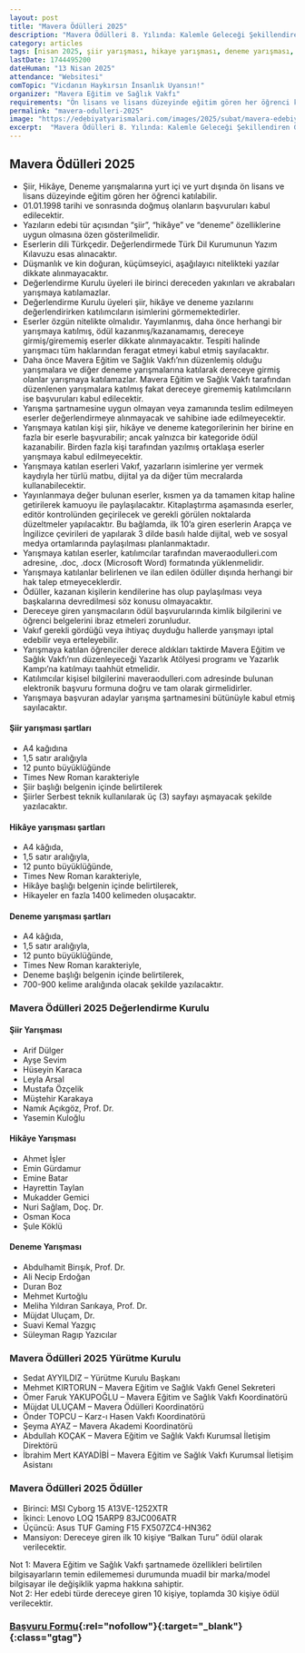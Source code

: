 ```yaml
---
layout: post
title: "Mavera Ödülleri 2025"
description: "Mavera Ödülleri 8. Yılında: Kalemle Geleceği Şekillendiren Gençler Buluşuyor!"
category: articles
tags: [nisan 2025, şiir yarışması, hikaye yarışması, deneme yarışması, üniversite, mavera]
lastDate: 1744495200
dateHuman: "13 Nisan 2025"
attendance: "Websitesi"
comTopic: "Vicdanın Haykırsın İnsanlık Uyansın!"
organizer: "Mavera Eğitim ve Sağlık Vakfı"
requirements: "Ön lisans ve lisans düzeyinde eğitim gören her öğrenci katılabilir"
permalink: "mavera-odulleri-2025"
image: "https://edebiyatyarismalari.com/images/2025/subat/mavera-edebiyat-odulleri.jpg"
excerpt:  "Mavera Ödülleri 8. Yılında: Kalemle Geleceği Şekillendiren Gençler Buluşuyor!"
---
```


## Mavera Ödülleri 2025

- Şiir, Hikâye, Deneme yarışmalarına yurt içi ve yurt dışında ön lisans ve lisans düzeyinde eğitim gören her öğrenci katılabilir.
- 01.01.1998 tarihi ve sonrasında doğmuş olanların başvuruları kabul edilecektir.
- Yazıların edebi tür açısından “şiir”, “hikâye” ve “deneme” özelliklerine uygun olmasına özen gösterilmelidir.
- Eserlerin dili Türkçedir. Değerlendirmede Türk Dil Kurumunun Yazım Kılavuzu esas alınacaktır.
- Düşmanlık ve kin doğuran, küçümseyici, aşağılayıcı nitelikteki yazılar dikkate alınmayacaktır.
- Değerlendirme Kurulu üyeleri ile birinci dereceden yakınları ve akrabaları yarışmaya katılamazlar.
- Değerlendirme Kurulu üyeleri şiir, hikâye ve deneme yazılarını değerlendirirken katılımcıların isimlerini görmemektedirler.
- Eserler özgün nitelikte olmalıdır. Yayımlanmış, daha önce herhangi bir yarışmaya katılmış, ödül kazanmış/kazanamamış, dereceye girmiş/girememiş eserler dikkate alınmayacaktır. Tespiti halinde yarışmacı tüm haklarından feragat etmeyi kabul etmiş sayılacaktır.
- Daha önce Mavera Eğitim ve Sağlık Vakfı’nın düzenlemiş olduğu yarışmalara ve diğer deneme yarışmalarına katılarak dereceye girmiş olanlar yarışmaya katılamazlar. Mavera Eğitim ve Sağlık Vakfı tarafından düzenlenen yarışmalara katılmış fakat dereceye girememiş katılımcıların ise başvuruları kabul edilecektir.
- Yarışma şartnamesine uygun olmayan veya zamanında teslim edilmeyen eserler değerlendirmeye alınmayacak ve sahibine iade edilmeyecektir.
- Yarışmaya katılan kişi şiir, hikâye ve deneme kategorilerinin her birine en fazla bir eserle başvurabilir; ancak yalnızca bir kategoride ödül kazanabilir. Birden fazla kişi tarafından yazılmış ortaklaşa eserler yarışmaya kabul edilmeyecektir.
- Yarışmaya katılan eserleri Vakıf, yazarların isimlerine yer vermek kaydıyla her türlü matbu, dijital ya da diğer tüm mecralarda kullanabilecektir.
- Yayınlanmaya değer bulunan eserler, kısmen ya da tamamen kitap haline getirilerek kamuoyu ile paylaşılacaktır. Kitaplaştırma aşamasında eserler, editör kontrolünden geçirilecek ve gerekli görülen noktalarda düzeltmeler yapılacaktır. Bu bağlamda, ilk 10’a giren eserlerin Arapça ve İngilizce çevirileri de yapılarak 3 dilde basılı halde dijital, web ve sosyal medya ortamlarında paylaşılması planlanmaktadır.
- Yarışmaya katılan eserler, katılımcılar tarafından maveraodulleri.com adresine, .doc, .docx (Microsoft Word) formatında yüklenmelidir.
- Yarışmaya katılanlar belirlenen ve ilan edilen ödüller dışında herhangi bir hak talep etmeyeceklerdir.
- Ödüller, kazanan kişilerin kendilerine has olup paylaşılması veya başkalarına devredilmesi söz konusu olmayacaktır.
- Dereceye giren yarışmacıların ödül başvurularında kimlik bilgilerini ve öğrenci belgelerini ibraz etmeleri zorunludur.
- Vakıf gerekli gördüğü veya ihtiyaç duyduğu hallerde yarışmayı iptal edebilir veya erteleyebilir.
- Yarışmaya katılan öğrenciler derece aldıkları taktirde Mavera Eğitim ve Sağlık Vakfı’nın düzenleyeceği Yazarlık Atölyesi programı ve Yazarlık Kampı’na katılmayı taahhüt etmelidir.
- Katılımcılar kişisel bilgilerini maveraodulleri.com adresinde bulunan elektronik başvuru formuna doğru ve tam olarak girmelidirler.
- Yarışmaya başvuran adaylar yarışma şartnamesini bütünüyle kabul etmiş sayılacaktır.

#### Şiir yarışması şartları 

- A4 kağıdına
- 1,5 satır aralığıyla
- 12 punto büyüklüğünde
- Times New Roman karakteriyle
- Şiir başlığı belgenin içinde belirtilerek
- Şiirler Serbest teknik kullanılarak üç (3) sayfayı aşmayacak şekilde yazılacaktır.

#### Hikâye yarışması şartları 

- A4 kâğıda,
- 1,5 satır aralığıyla,
- 12 punto büyüklüğünde,
- Times New Roman karakteriyle,
- Hikâye başlığı belgenin içinde belirtilerek,
- Hikayeler en fazla 1400 kelimeden oluşacaktır.

#### Deneme yarışması şartları 

- A4 kâğıda,
- 1,5 satır aralığıyla,
- 12 punto büyüklüğünde,
- Times New Roman karakteriyle,
- Deneme başlığı belgenin içinde belirtilerek,
- 700-900 kelime aralığında olacak şekilde yazılacaktır.
 
### Mavera Ödülleri 2025 Değerlendirme Kurulu

#### Şiir Yarışması

- Arif Dülger
- Ayşe Sevim
- Hüseyin Karaca
- Leyla Arsal
- Mustafa Özçelik
- Müştehir Karakaya
- Namık Açıkgöz, Prof. Dr.
- Yasemin Kuloğlu

#### Hikâye Yarışması

- Ahmet İşler
- Emin Gürdamur
- Emine Batar
- Hayrettin Taylan
- Mukadder Gemici
- Nuri Sağlam, Doç. Dr.
- Osman Koca
- Şule Köklü

#### Deneme Yarışması

- Abdulhamit Birışık, Prof. Dr.
- Ali Necip Erdoğan
- Duran Boz
- Mehmet Kurtoğlu
- Meliha Yıldıran Sarıkaya, Prof. Dr.
- Müjdat Uluçam, Dr.
- Suavi Kemal Yazgıç
- Süleyman Ragıp Yazıcılar

### Mavera Ödülleri 2025 Yürütme Kurulu

- Sedat AYYILDIZ – Yürütme Kurulu Başkanı
- Mehmet KIRTORUN – Mavera Eğitim ve Sağlık Vakfı Genel Sekreteri
- Ömer Faruk YAKUPOĞLU – Mavera Eğitim ve Sağlık Vakfı Koordinatörü
- Müjdat ULUÇAM – Mavera Ödülleri Koordinatörü
- Önder TOPCU – Karz-ı Hasen Vakfı Koordinatörü
- Şeyma AYAZ – Mavera Akademi Koordinatörü
- Abdullah KOÇAK – Mavera Eğitim ve Sağlık Vakfı Kurumsal İletişim Direktörü
- İbrahim Mert KAYADİBİ – Mavera Eğitim ve Sağlık Vakfı Kurumsal İletişim Asistanı

### Mavera Ödülleri 2025 Ödüller

- Birinci: MSI Cyborg 15 A13VE-1252XTR
- İkinci: Lenovo LOQ 15ARP9 83JC006ATR
- Üçüncü: Asus TUF Gaming F15 FX507ZC4-HN362
- Mansiyon: Dereceye giren ilk 10 kişiye “Balkan Turu” ödül olarak verilecektir.

Not 1: Mavera Eğitim ve Sağlık Vakfı şartnamede özellikleri belirtilen bilgisayarların temin edilememesi durumunda muadil bir marka/model bilgisayar ile değişiklik yapma hakkına sahiptir.  
Not 2: Her edebi türde dereceye giren 10 kişiye, toplamda 30 kişiye ödül verilecektir.  

### [Başvuru Formu](https://basvuru.maveraodulleri.com/?ref=edebiyatyarismalari.com){:rel="nofollow"}{:target="_blank"}{:class="gtag"}

